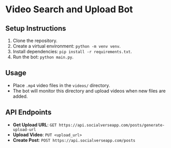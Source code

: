 # Video Search and Upload Bot

## Setup Instructions
1. Clone the repository.
2. Create a virtual environment: `python -m venv venv`.
3. Install dependencies: `pip install -r requirements.txt`.
4. Run the bot: `python main.py`.

## Usage
- Place `.mp4` video files in the `videos/` directory.
- The bot will monitor this directory and upload videos when new files are added.

## API Endpoints
- **Get Upload URL**: `GET https://api.socialverseapp.com/posts/generate-upload-url`
- **Upload Video**: `PUT <upload_url>`
- **Create Post**: `POST https://api.socialverseapp.com/posts`
